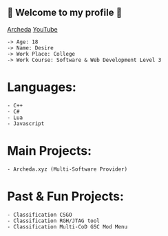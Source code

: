 ## 🌹 Welcome to my profile 🌹

[Archeda](https://archeda.xyz/forums/index.php?members/desire.1)
[YouTube](https://www.youtube.com/c/Desire2K17)

```
-> Age: 18
-> Name: Desire
-> Work Place: College
-> Work Course: Software & Web Development Level 3
```

# Languages:
```
- C++
- C#
- Lua
- Javascript
```

# Main Projects:
```
- Archeda.xyz (Multi-Software Provider)
```

# Past & Fun Projects:
```
- Classification CSGO
- Classification RGH/JTAG tool
- Classification Multi-CoD GSC Mod Menu
```
